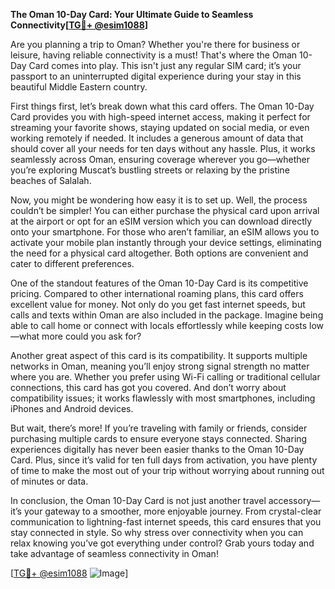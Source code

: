 **The Oman 10-Day Card: Your Ultimate Guide to Seamless Connectivity[[TG💪+ @esim1088](https://t.me/s/esim1088)]**

Are you planning a trip to Oman? Whether you're there for business or leisure, having reliable connectivity is a must! That's where the Oman 10-Day Card comes into play. This isn't just any regular SIM card; it’s your passport to an uninterrupted digital experience during your stay in this beautiful Middle Eastern country.

First things first, let’s break down what this card offers. The Oman 10-Day Card provides you with high-speed internet access, making it perfect for streaming your favorite shows, staying updated on social media, or even working remotely if needed. It includes a generous amount of data that should cover all your needs for ten days without any hassle. Plus, it works seamlessly across Oman, ensuring coverage wherever you go—whether you’re exploring Muscat’s bustling streets or relaxing by the pristine beaches of Salalah.

Now, you might be wondering how easy it is to set up. Well, the process couldn’t be simpler! You can either purchase the physical card upon arrival at the airport or opt for an eSIM version which you can download directly onto your smartphone. For those who aren’t familiar, an eSIM allows you to activate your mobile plan instantly through your device settings, eliminating the need for a physical card altogether. Both options are convenient and cater to different preferences.

One of the standout features of the Oman 10-Day Card is its competitive pricing. Compared to other international roaming plans, this card offers excellent value for money. Not only do you get fast internet speeds, but calls and texts within Oman are also included in the package. Imagine being able to call home or connect with locals effortlessly while keeping costs low—what more could you ask for?

Another great aspect of this card is its compatibility. It supports multiple networks in Oman, meaning you’ll enjoy strong signal strength no matter where you are. Whether you prefer using Wi-Fi calling or traditional cellular connections, this card has got you covered. And don’t worry about compatibility issues; it works flawlessly with most smartphones, including iPhones and Android devices.

But wait, there’s more! If you’re traveling with family or friends, consider purchasing multiple cards to ensure everyone stays connected. Sharing experiences digitally has never been easier thanks to the Oman 10-Day Card. Plus, since it’s valid for ten full days from activation, you have plenty of time to make the most out of your trip without worrying about running out of minutes or data.

In conclusion, the Oman 10-Day Card is not just another travel accessory—it’s your gateway to a smoother, more enjoyable journey. From crystal-clear communication to lightning-fast internet speeds, this card ensures that you stay connected in style. So why stress over connectivity when you can relax knowing you’ve got everything under control? Grab yours today and take advantage of seamless connectivity in Oman!

[[TG💪+ @esim1088](https://t.me/s/esim1088) ![Image](https://i.postimg.cc/Y0z9fWf4/image.png)]